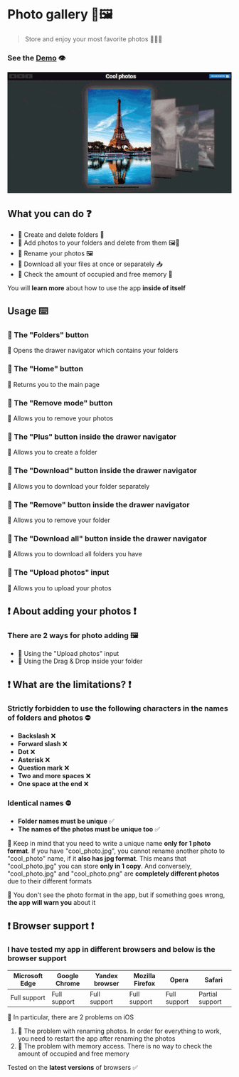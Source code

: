 # Photo gallery 📸🖼️

> Store and enjoy your most favorite photos 🤩🤳🏼

### See the <a href='https://dnt-knw.github.io/Photo-gallery' target='_blank' title='Click to open the project'>Demo</a> 👁

<img src='./Photo-gallery.gif' alt='gallery' />

## What you can do ❓

- 📜 Create and delete folders 📁
- 📜 Add photos to your folders and delete from them 🖼️📁
- 📜 Rename your photos 🖼️
- 📜 Download all your files at once or separately 📥
- 📜 Check the amount of occupied and free memory 💾

You will __learn more__ about how to use the app __inside of itself__

## Usage ⌨️

### 📝 The "Folders" button

📜 Opens the drawer navigator which contains your folders

### 📝 The "Home" button

📜 Returns you to the main page

### 📝 The "Remove mode" button

📜 Allows you to remove your photos

### 📝 The "Plus" button inside the drawer navigator

📜 Allows you to create a folder

### 📝 The "Download" button inside the drawer navigator

📜 Allows you to download your folder separately

### 📝 The "Remove" button inside the drawer navigator

📜 Allows you to remove your folder

### 📝 The "Download all" button inside the drawer navigator

📜 Allows you to download all folders you have

### 📝 The "Upload photos" input

📜 Allows you to upload your photos

## ❗️ About adding your photos ❗️

### There are 2 ways for photo adding 🖼️

- 📜 Using the "Upload photos" input
- 📜 Using the Drag & Drop inside your folder

## ❗️ What are the limitations? ❗️

### Strictly forbidden to use the following characters in the names of folders and photos ⛔️

- __Backslash__ ❌
- __Forward slash__ ❌
- __Dot__ ❌
- __Asterisk__ ❌
- __Question mark__ ❌
- __Two and more spaces__ ❌
- __One space at the end__ ❌

### Identical names ⛔

- __Folder names must be unique__ ✅
- __The names of the photos must be unique too__ ✅

📌 Keep in mind that you need to write a unique name __only for 1 photo format__. 
If you have "cool_photo.jpg", you cannot rename another photo to "cool_photo" name, if it __also has jpg format__. 
This means that "cool_photo.jpg" you can store __only in 1 copy__. And conversely, "cool_photo.jpg" and "cool_photo.png" are __completely different photos__ due to their different formats

📌 You don't see the photo format in the app, but if something goes wrong, __the app will warn you__ about it

## ❗️ Browser support ❗️

### I have tested my app in different browsers and below is the browser support

| Microsoft Edge | Google Chrome | Yandex browser | Mozilla Firefox  | Opera | Safari |
|------|------|------|------|------|------|
| Full support | Full support | Full support | Full support | Full support | Partial support |

📌 In particular, there are 2 problems on iOS

1. 🚫 The problem with renaming photos. In order for everything to work, you need to restart the app after renaming the photos
2. 🚫 The problem with memory access. There is no way to check the amount of occupied and free memory

Tested on the __latest versions__ of browsers ✅
